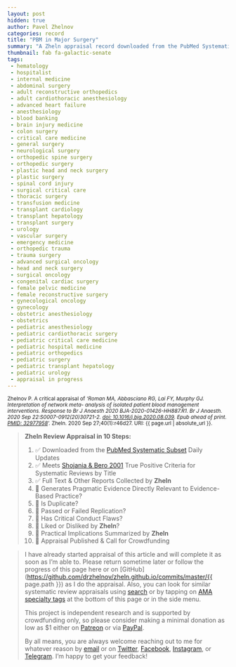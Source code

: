 ```yaml
---
layout: post
hidden: true
author: Pavel Zhelnov
categories: record
title: "PBM in Major Surgery"
summary: "A Zheln appraisal record downloaded from the PubMed Systematic Subset daily updates."
thumbnail: fab fa-galactic-senate
tags:
 - hematology
 - hospitalist
 - internal medicine
 - abdominal surgery
 - adult reconstructive orthopedics
 - adult cardiothoracic anesthesiology
 - advanced heart failure
 - anesthesiology
 - blood banking
 - brain injury medicine
 - colon surgery
 - critical care medicine
 - general surgery
 - neurological surgery
 - orthopedic spine surgery
 - orthopedic surgery
 - plastic head and neck surgery
 - plastic surgery
 - spinal cord injury
 - surgical critical care
 - thoracic surgery
 - transfusion medicine
 - transplant cardiology
 - transplant hepatology
 - transplant surgery
 - urology
 - vascular surgery
 - emergency medicine
 - orthopedic trauma
 - trauma surgery
 - advanced surgical oncology
 - head and neck surgery
 - surgical oncology
 - congenital cardiac surgery
 - female pelvic medicine
 - female reconstructive surgery
 - gynecological oncology
 - gynecology
 - obstetric anesthesiology
 - obstetrics
 - pediatric anesthesiology
 - pediatric cardiothoracic surgery
 - pediatric critical care medicine
 - pediatric hospital medicine
 - pediatric orthopedics
 - pediatric surgery
 - pediatric transplant hepatology
 - pediatric urology
 - appraisal in progress
---
```


<small id="citation">Zhelnov P. A critical appraisal of _‘Roman MA, Abbasciano RG, Lai FY, Murphy GJ. Interpretation of network meta- analysis of isolated patient blood management interventions. Response to Br J Anaesth 2020 BJA-2020-01426-HH887.R1. Br J Anaesth. 2020 Sep 22:S0007-0912(20)30721-2. [doi: 10.1016/j.bja.2020.08.039](https://doi.org/10.1016/j.bja.2020.08.039). Epub ahead of print. [PMID: 32977958](https://pubmed.gov/32977958)’._ Zheln. 2020 Sep 27;40(1):r46d27. URI: {{ page.url | absolute_url }}.</small>

> **Zheln Review Appraisal in 10 Steps:**
>
> 1. ✅ Downloaded from the [PubMed Systematic Subset](https://github.com/p1m-ortho/qs-global-ortho-search-queries/blob/global-sr-query/README.md) Daily Updates
> 2. ✅ Meets [Shojania & Bero 2001](https://www.researchgate.net/publication/11820967_Taking_Advantage_of_the_Explosion_of_Systematic_Reviews_An_Efficient_MEDLINE_Search_Strategy) True Positive Criteria for Systematic Reviews by Title
> 3. ✅ Full Text & Other Reports Collected by **Zheln**
> 4. 🔄 Generates Pragmatic Evidence Directly Relevant to Evidence-Based Practice?
> 5. 🔄 Is Duplicate?
> 6. 🔄 Passed or Failed Replication?
> 7. 🔄 Has Critical Conduct Flaws?
> 8. 🔄 Liked or Disliked by **Zheln**?
> 9. 🔄 Practical Implications Summarized by **Zheln**
> 10. 🔄 Appraisal Published & Call for Crowdfunding

> I have already started appraisal of this article and will complete it as soon as I’m able to. Please return sometime later or follow the progress of this page here or on [GitHub](https://github.com/drzhelnov/zheln.github.io/commits/master/{{ page.path }}) as I do the appraisal. Also, you can look for similar systematic review appraisals using [search](/search/) or by tapping on [AMA specialty tags](/browse/) at the bottom of this page or in the side menu.
>
> This project is independent research and is supported by crowdfunding only, so please consider making a minimal donation as low as $1 either on [Patreon](https://patreon.com/zheln) or via [PayPal](https://paypal.me/pjelnov).
>
> By all means, you are always welcome reaching out to me for whatever reason by [email](mailto:pavel@zheln.com) or on [Twitter](https://twitter.com/drzhelnov), [Facebook](https://facebook.com/drzhelnov), [Instagram](https://instagram.com/igzheln), or [Telegram](https://t.me/drzhelnov). I’m happy to get your feedback!
